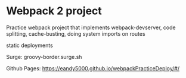 # Webpack 2 project

Practice webpack project that implements webpack-devserver, code splitting,
cache-busting, doing system imports on routes

static deployments

Surge: groovy-border.surge.sh

Github Pages: https://eandy5000.github.io/webpackPracticeDeploy/#/
